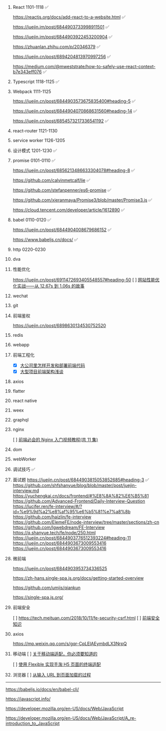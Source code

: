 1. React 1101-1118 ✅

   https://reactjs.org/docs/add-react-to-a-website.html ✅

   https://juejin.im/post/6844903733998911501 ✅

   https://juejin.im/post/6844903922453200904 ✅

   https://zhuanlan.zhihu.com/p/20346379 ✅

   https://juejin.cn/post/6894204813970997256 ✅

   https://medium.com/@mweststrate/how-to-safely-use-react-context-b7e343eff076 ✅

1. Typescript 1118-1125 ✅

1. Webpack 1111-1125

   https://juejin.cn/post/6844903573675835400#heading-5 ✅

   https://juejin.cn/post/6844904070868631560#heading-14 ✅

   https://juejin.cn/post/6854573217336541192 ✅

1. react-router 1121-1130

1. service worker 1126-1205

1. 设计模式 1201-1230 ✅

1. promise 0101-0110 ✅

   https://juejin.cn/post/6856213486633304078#heading-8 ✅

   https://github.com/calvinmetcalf/lie ✅

   https://github.com/stefanpenner/es6-promise ✅

   https://github.com/xieranmaya/Promise3/blob/master/Promise3.js ✅

   https://cloud.tencent.com/developer/article/1612890 ✅

1. babel 0110-0120 ✅

   https://juejin.cn/post/6844904008679686152 ✅

   https://www.babeljs.cn/docs/ ✅

1. http 0220-0230

1. dva

1. 性能优化

   https://juejin.cn/post/6911472693405548557#heading-50
   [ ] [网站性能优化实战——从 12.67s 到 1.06s 的故事](https://juejin.cn/post/6844903655330562062#heading-20)

1. wechat

1. git

1. 前端鉴权

   https://juejin.cn/post/6898630134530752520

1. redis

1. webapp

1. 前端工程化

   - [x] [大公司里怎样开发和部署前端代码](https://www.zhihu.com/question/20790576)
   - [x] [大型项目前端架构浅谈](https://juejin.cn/post/6844903853859536903#heading-32)

1. axios

1. flatter

1. react native

1. weex

1. graphql

1. nginx

   [ ] [前端必会的 Nginx 入门视频教程(共 11 集)
   ](https://juejin.cn/post/6844903701459501070)

1. dom

1. webWorker

1. 调试技巧 ✅

1. 面试题
   https://juejin.cn/post/6844903815053852685#heading-3 ✅
   https://github.com/shfshanyue/blog/blob/master/post/juejin-interview.md
   https://yuchengkai.cn/docs/frontend/#%E8%8A%82%E6%B5%81
   https://github.com/Advanced-Frontend/Daily-Interview-Question
   https://lucifer.ren/fe-interview/#/?id=%e9%9d%a2%e8%af%95%e6%b5%81%e7%a8%8b
   https://github.com/haizlin/fe-interview
   https://github.com/ElemeFE/node-interview/tree/master/sections/zh-cn
   https://github.com/lgwebdream/FE-Interview
   https://q.shanyue.tech/fe/node/250.html
   https://juejin.cn/post/6844903776512393224#heading-11
   https://juejin.cn/post/6844903673009553416
   https://juejin.cn/post/6844903673009553416

1. 微前端

   https://juejin.cn/post/6844903953734336525

   https://zh-hans.single-spa.js.org/docs/getting-started-overview

   https://github.com/umijs/qiankun

   https://single-spa.js.org/

1. 前端安全

   [ ] https://tech.meituan.com/2018/10/11/fe-security-csrf.html
   [ ] [前端安全知识](https://juejin.cn/post/6844903502968258574)

1. axios

   https://mp.weixin.qq.com/s/gqr-CpLEIAEymbdLX3NrpQ

1. 移动端
   [ ] [关于移动端适配，你必须要知道的](https://juejin.cn/post/6844903845617729549#heading-11)

   [ ] [使用 Flexible 实现手淘 H5 页面的终端适配](https://github.com/amfe/article/issues/17)

1. 浏览器
   [ ] [从输入 URL 到页面加载的过程](https://zhuanlan.zhihu.com/p/34453198?group_id=957277540147056640)

---

https://babeljs.io/docs/en/babel-cli/

https://javascript.info/

https://developer.mozilla.org/en-US/docs/Web/JavaScript

https://developer.mozilla.org/en-US/docs/Web/JavaScript/A_re-introduction_to_JavaScript
